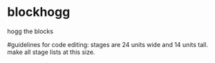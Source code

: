# blockhogg
hogg the blocks

#guidelines for code editing:
stages are 24 units wide and 14 units tall. make all stage lists at this size.